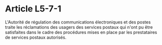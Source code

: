 # Article L5-7-1

L'Autorité de régulation des communications électroniques et des postes traite les réclamations des usagers des services postaux qui n'ont pu être satisfaites dans le cadre des procédures mises en place par les prestataires de services postaux autorisés.